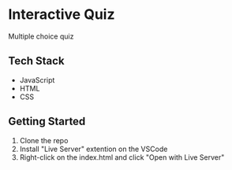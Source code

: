 # Interactive Quiz

Multiple choice quiz

## Tech Stack
- JavaScript
- HTML
- CSS

## Getting Started
1. Clone the repo
2. Install "Live Server" extention on the VSCode
3. Right-click on the index.html and click "Open with Live Server"

